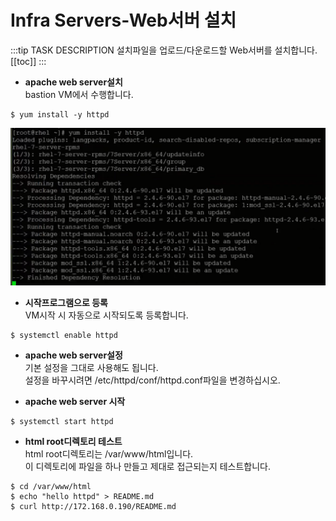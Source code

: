 # Infra Servers-Web서버 설치
:::tip TASK DESCRIPTION
설치파일을 업로드/다운로드할 Web서버를 설치합니다.
[[toc]] 
:::

- **apache web server설치**  
bastion VM에서 수행합니다. 
```
$ yum install -y httpd
```
![](./img/infra02-01.png)

- **시작프로그램으로 등록**  
VM시작 시 자동으로 시작되도록 등록합니다.  
```
$ systemctl enable httpd
```

- **apache web server설정**  
기본 설정을 그대로 사용해도 됩니다.  
설정을 바꾸시려면 /etc/httpd/conf/httpd.conf파일을 변경하십시오.    

- **apache web server 시작**  
```
$ systemctl start httpd
```

- **html root디렉토리 테스트**  
html root디렉토리는 /var/www/html입니다.  
이 디렉토리에 파일을 하나 만들고 제대로 접근되는지 테스트합니다.  
```
$ cd /var/www/html
$ echo "hello httpd" > README.md
$ curl http://172.168.0.190/README.md
```




